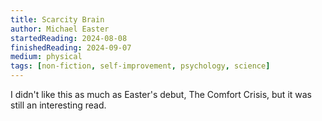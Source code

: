 ```yaml
---
title: Scarcity Brain
author: Michael Easter
startedReading: 2024-08-08
finishedReading: 2024-09-07
medium: physical
tags: [non-fiction, self-improvement, psychology, science]
---
```


I didn't like this as much as Easter's debut, The Comfort Crisis, but it was still an interesting read.
